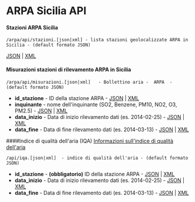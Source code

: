 ARPA Sicilia API
===========

#### Stazioni ARPA Sicilia

    /arpa/api/stazioni.[json|xml] - lista stazioni geolocalizzate ARPA in Sicilia - (default formato JSON)

<a target="blank" href="http://www.gpirrotta.tk/arpa/api/stazioni">JSON</a> | <a  target="blank" href="http://www.gpirrotta.tk/arpa/api/stazioni.xml">XML</a>


#### Misurazioni stazioni di rilevamento ARPA in Sicilia

    /arpa/api/misurazioni.[json|xml]   - Bollettino aria -  ARPA  - (default formato JSON)

* **id_stazione** - ID della stazione ARPA - <a target="blank" href="http://www.gpirrotta.tk/arpa/api/misurazioni?id_stazione=1 ">JSON</a> | <a  target="blank" href="http://www.gpirrotta.tk/arpa/api/misurazioni.xml?id_stazione=1">XML</a>
* **inquinante**  - nome dell'inquinante (SO2, Benzene, PM10, NO2, O3, PM2.5) - <a target="blank" href="http://www.gpirrotta.tk/arpa/api/misurazioni?id_stazione=3&inquinante=PM10">JSON</a> | <a  target="blank" href="http://www.gpirrotta.tk/arpa/api/misurazioni.xml?id_stazione=3&inquinante=PM10">XML</a>
* **data_inizio** - Data di inizio rilevamento dati (es. 2014-02-25) - <a target="blank" href="http://www.gpirrotta.tk/arpa/api/misurazioni?id_stazione=3&inquinante=PM10&data_inizio=2016-04-22">JSON</a> | <a  target="blank" href="http://www.gpirrotta.tk/arpa/api/misurazioni.xml?id_stazione=3&inquinante=PM10&data_inizio=2016-04-22">XML</a>
* **data_fine** - Data di fine rilevamento dati (es. 2014-03-13) - <a target="blank" href="http://www.gpirrotta.tk/arpa/api/misurazioni?id_stazione=3&inquinante=PM10&data_inizio=2016-04-22&data_fine=2016-05-03">JSON</a> | <a  target="blank" href="http://www.gpirrotta.tk/arpa/api/misurazioni.xml?id_stazione=3&inquinante=PM10&data_inizio=2016-04-22&data_fine=2016-05-03">XML</a>


####Indice di qualità dell'aria (IQA)
<a target="blank" href="http://www.arpa.vda.it/it/612-menu-meteorologia-previsioni/previsioni-di-qualita-dellaria/975/1831">Informazioni sull'indice di qualità dell'aria</a>

    /api/iqa.[json|xml]  - indice di qualità dell'aria - (default formato JSON)

* **id_stazione** - **(obbligatorio)** ID della stazione ARPA - <a target="blank" href="http://www.gpirrotta.tk/arpa/api/iqa?id_stazione=6 ">JSON</a> | <a  target="blank" href="http://www.gpirrotta.tk/arpa/api/stazioni.xml?id_stazione=6">XML</a>
* **data_inizio** - Data di inizio rilevamento dati (es. 2014-02-25) - <a target="blank" href="http://www.gpirrotta.tk/arpa/api/iqa?id_stazione=3&inquinante=PM10&data_inizio=2016-04-22">JSON</a> | <a  target="blank" href="http://www.gpirrotta.tk/arpa/api/iqa.xml?id_stazione=3&inquinante=PM10&data_inizio=2016-04-22">XML</a>
* **data_fine** - Data di fine rilevamento dati     (es. 2014-03-13) - <a target="blank" href="http://www.gpirrotta.tk/arpa/api/iqa?id_stazione=3&inquinante=PM10&data_inizio=2016-04-22&data_fine=2016-05-03">JSON</a> | <a  target="blank" href="http://www.gpirrotta.tk/arpa/api/iqa.xml?id_stazione=3&inquinante=PM10&data_inizio=2016-04-22&data_fine=2016-05-03">XML</a>

